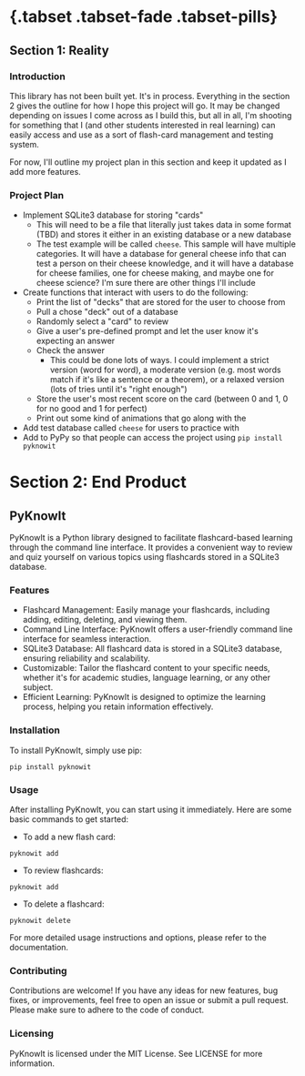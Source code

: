# {.tabset .tabset-fade .tabset-pills}

## Section 1: Reality 

### Introduction

This library has not been built yet. It's in process. Everything in the section 2 gives the outline for how I hope this project will go. It may be changed depending on issues I come across as I build this, but all in all, I'm shooting for something that I (and other students interested in real learning) can easily access and use as a sort of flash-card management and testing system.

For now, I'll outline my project plan in this section and keep it updated as I add more features. 

### Project Plan

* Implement SQLite3 database for storing "cards"
    - This will need to be a file that literally just takes data in some format (TBD) and stores it either in an existing database or a new database
    - The test example will be called `cheese`. This sample will have multiple categories. It will have a database for general cheese info that can test a person on their cheese knowledge, and it will have a database for cheese families, one for cheese making, and maybe one for cheese science? I'm sure there are other things I'll include
* Create functions that interact with users to do the following:
    - Print the list of "decks" that are stored for the user to choose from
    - Pull a chose "deck" out of a database
    - Randomly select a "card" to review
    - Give a user's pre-defined prompt and let the user know it's expecting an answer
    - Check the answer 
        - This could be done lots of ways. I could implement a strict version (word for word), a moderate version (e.g. most words match if it's like a sentence or a theorem), or a relaxed version (lots of tries until it's "right enough")
    - Store the user's most recent score on the card (between 0 and 1, 0 for no good and 1 for perfect)
    - Print out some kind of animations that go along with the 
* Add test database called `cheese` for users to practice with 
* Add to PyPy so that people can access the project using `pip install pyknowit`

# Section 2: End Product

## PyKnowIt

PyKnowIt is a Python library designed to facilitate flashcard-based learning through the command line interface. It provides a convenient way to review and quiz yourself on various topics using flashcards stored in a SQLite3 database.

### Features

* Flashcard Management: Easily manage your flashcards, including adding, editing, deleting, and viewing them.
* Command Line Interface: PyKnowIt offers a user-friendly command line interface for seamless interaction.
* SQLite3 Database: All flashcard data is stored in a SQLite3 database, ensuring reliability and scalability.
* Customizable: Tailor the flashcard content to your specific needs, whether it's for academic studies, language learning, or any other subject.
* Efficient Learning: PyKnowIt is designed to optimize the learning process, helping you retain information effectively.

### Installation

To install PyKnowIt, simply use pip:

`pip install pyknowit`

### Usage

After installing PyKnowIt, you can start using it immediately. Here are some basic commands to get started:

* To add a new flash card:

`pyknowit add`

* To review flashcards:

`pyknowit add`

* To delete a flashcard:

`pyknowit delete`

For more detailed usage instructions and options, please refer to the documentation.

### Contributing

Contributions are welcome! If you have any ideas for new features, bug fixes, or improvements, feel free to open an issue or submit a pull request. Please make sure to adhere to the code of conduct.


### Licensing

PyKnowIt is licensed under the MIT License. See LICENSE for more information. 
